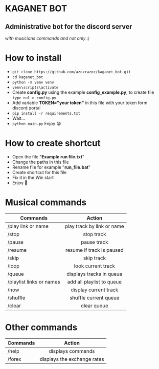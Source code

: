 # KAGANET BOT
## Administrative bot for the discord server
<em>with musicians commands and not only :)</em>

# How to install

- `git clone https://github.com/azozrazoz/kaganet_bot.git`
- `cd kaganet_bot`
- `python -m venv venv`
- `venv\scripts\activate`
- Create **config.py** using the example **config_example.py**, to create file `type nul > config.py`
- Add variable **TOKEN="your token"** in this file with your token form discord portal
- `pip install -r requirements.txt`
- Wait...
- `python main.py` Enjoy 😁

# How to create shortcut

- Open the file "**Example run file.txt**"
- Change the paths in this file
- Rename file for example "**run_file.bat**"
- Create shortcut for this file
- Fix it in the Win start
- Enjoy 🙂

# Musical commands

|         Commands          |            Action             |
|---------------------------|:-----------------------------:|
| /play link or name        | play track by link or name    |
| /stop                     | stop track                    |
| /pause                    | pause track                   |
| /resume                   | resume if track is paused     |
| /skip                     | skip track                    |
| /loop                     | look current track            |
| /queue                    | displays tracks in queue      |
| /playlist links or names  | add all playlist to queue     |
| /now                      | display current track         |
| /shuffle                  | shuffle current queue         |
| /clear                    | clear queue                   |


# Other commands 

|    Commands    |           Action             | 
|----------------|:----------------------------:|
| /help          | displays commands            |
| /forex         | displays the exchange rates  |
